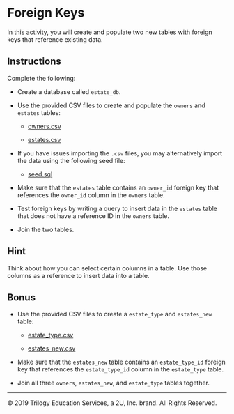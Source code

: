 # Foreign Keys

In this activity, you will create and populate two new tables with foreign keys that reference existing data.

## Instructions

Complete the following:

* Create a database called `estate_db`.

* Use the provided CSV files to create and populate the `owners` and `estates` tables:

  * [owners.csv](Resources/owners.csv)

  * [estates.csv](Resources/estates.csv)

* If you have issues importing the `.csv` files, you may alternatively import the data using the following seed file:

  * [seed.sql](Unsolved/seed.sql)

* Make sure that the `estates` table contains an `owner_id` foreign key that references the `owner_id` column in the `owners` table.

* Test foreign keys by writing a query to insert data in the `estates` table that does not have a reference ID in the `owners` table.

* Join the two tables.

## Hint

Think about how you can select certain columns in a table. Use those columns as a reference to insert data into a table.

## Bonus

* Use the provided CSV files to create a `estate_type` and `estates_new` table:

  * [estate_type.csv](Resources/estate_type.csv)

  * [estates_new.csv](Resources/estates_new.csv)

* Make sure that the `estates_new` table contains an `estate_type_id` foreign key that references the `estate_type_id` column in the `estate_type` table.

* Join all three `owners`, `estates_new`, and `estate_type` tables together.

---

© 2019 Trilogy Education Services, a 2U, Inc. brand. All Rights Reserved.

